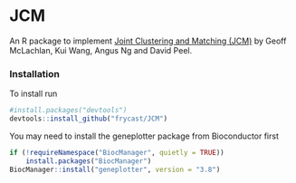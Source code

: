 # JCM

An R package to implement [Joint Clustering and Matching (JCM)](https://journals.plos.org/plosone/article?id=10.1371/journal.pone.0100334) by Geoff McLachlan, Kui Wang, Angus Ng and David Peel.

### Installation

To install run
```r
#install.packages("devtools")
devtools::install_github("frycast/JCM")
```

You may need to install the geneplotter package from Bioconductor first
```r
if (!requireNamespace("BiocManager", quietly = TRUE))
    install.packages("BiocManager")
BiocManager::install("geneplotter", version = "3.8")
```

